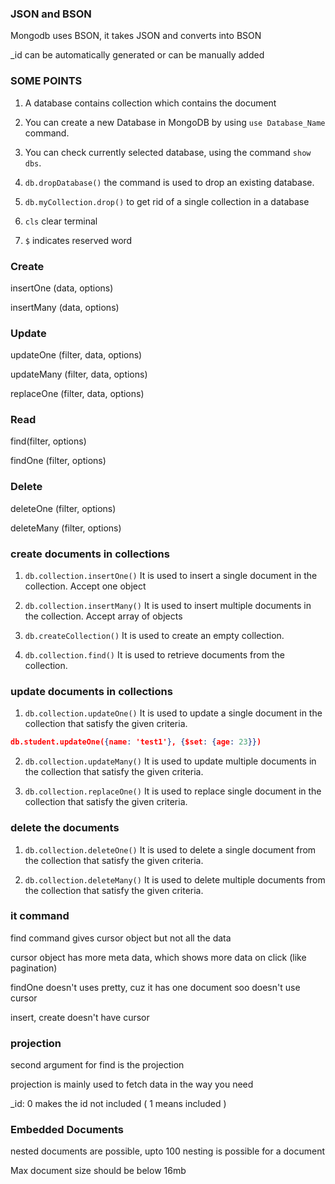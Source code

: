 ### JSON and BSON

Mongodb uses BSON, it takes JSON and converts into BSON

_id can be automatically generated or can be manually added


### SOME POINTS

1. A database contains collection which contains the document

2. You can create a new Database in MongoDB by using `use Database_Name` command.

3. You can check currently selected database, using the command `show dbs`.

4. `db.dropDatabase()` the command is used to drop an existing database. 

5. `db.myCollection.drop()` to get rid of a single collection in a database

6. `cls` clear terminal

7. `$` indicates reserved word

    
### Create

insertOne (data, options)

insertMany (data, options)

                              
### Update

updateOne (filter, data, options)

updateMany (filter, data, options)

replaceOne (filter, data, options)


### Read

find(filter, options)      

findOne (filter, options)


### Delete

deleteOne (filter, options)

deleteMany (filter, options)


### create documents in collections 

1. `db.collection.insertOne()`	It is used to insert a single document in the collection. 
Accept one object

2. `db.collection.insertMany()`	It is used to insert multiple documents in the collection.
Accept array of objects

3. `db.createCollection()`	It is used to create an empty collection.

4. `db.collection.find()`	It is used to retrieve documents from the collection.


### update documents in collections

1. `db.collection.updateOne()`	It is used to update a single document in the collection that satisfy the given criteria.
```json 
db.student.updateOne({name: 'test1'}, {$set: {age: 23}})
```

2. `db.collection.updateMany()`	It is used to update multiple documents in the collection that satisfy the given criteria.

3. `db.collection.replaceOne()`	It is used to replace single document in the collection that satisfy the given criteria.


### delete the documents

1. `db.collection.deleteOne()`	It is used to delete a single document from the collection that satisfy the given criteria.

2. `db.collection.deleteMany()`	It is used to delete multiple documents from the collection that satisfy the given criteria.



### it command

find command gives cursor object but not all the data

cursor object has more meta data, which shows more data on click (like pagination)

findOne doesn't uses pretty, cuz it has one document soo doesn't use cursor

insert, create doesn't have cursor 



### projection

second argument for find is the projection

projection is mainly used to fetch data in the way you need

_id: 0 makes the id not included ( 1 means included )



### Embedded Documents

nested documents are possible, upto 100 nesting is possible for a document

Max document size should be below 16mb


